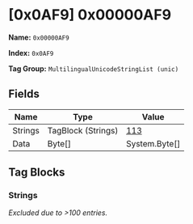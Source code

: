 # [0x0AF9] 0x00000AF9

**Name:** ```0x00000AF9```

**Index:** ```0x0AF9```

**Tag Group:** ```MultilingualUnicodeStringList (unic)```

## Fields

Name	| Type	| Value
---	|---	|---	|
Strings	|TagBlock (Strings)	|[113](#strings)
Data	|Byte[]	|System.Byte[]


## Tag Blocks

### Strings

*Excluded due to >100 entries.*